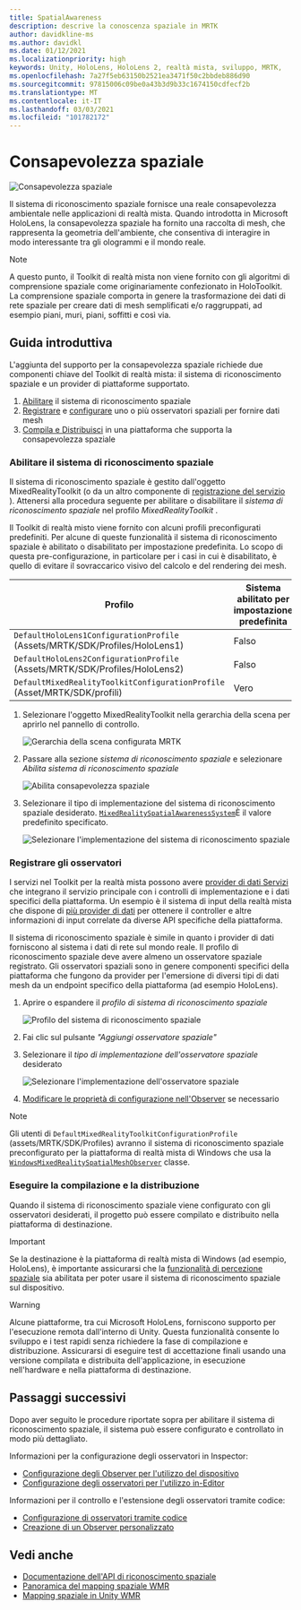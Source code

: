 ```yaml
---
title: SpatialAwareness
description: descrive la conoscenza spaziale in MRTK
author: davidkline-ms
ms.author: davidkl
ms.date: 01/12/2021
ms.localizationpriority: high
keywords: Unity, HoloLens, HoloLens 2, realtà mista, sviluppo, MRTK,
ms.openlocfilehash: 7a27f5eb63150b2521ea3471f50c2bbdeb886d90
ms.sourcegitcommit: 97815006c09be0a43b3d9b33c1674150cdfecf2b
ms.translationtype: MT
ms.contentlocale: it-IT
ms.lasthandoff: 03/03/2021
ms.locfileid: "101782172"
---
```

# <a name="spatial-awareness"></a>Consapevolezza spaziale

![Consapevolezza spaziale](../images/spatial-awareness/MRTK_SpatialAwareness_Main.png)

Il sistema di riconoscimento spaziale fornisce una reale consapevolezza ambientale nelle applicazioni di realtà mista. Quando introdotta in Microsoft HoloLens, la consapevolezza spaziale ha fornito una raccolta di mesh, che rappresenta la geometria dell'ambiente, che consentiva di interagire in modo interessante tra gli ologrammi e il mondo reale.

> [!NOTE]
> A questo punto, il Toolkit di realtà mista non viene fornito con gli algoritmi di comprensione spaziale come originariamente confezionato in HoloToolkit. La comprensione spaziale comporta in genere la trasformazione dei dati di rete spaziale per creare dati di mesh semplificati e/o raggruppati, ad esempio piani, muri, piani, soffitti e così via.

## <a name="getting-started"></a>Guida introduttiva

L'aggiunta del supporto per la consapevolezza spaziale richiede due componenti chiave del Toolkit di realtà mista: il sistema di riconoscimento spaziale e un provider di piattaforme supportato.

1. [Abilitare](#enable-the-spatial-awareness-system) il sistema di riconoscimento spaziale
2. [Registrare](#register-observers) e [configurare](configuring-spatial-awareness-mesh-observer.md) uno o più osservatori spaziali per fornire dati mesh
3. [Compila e Distribuisci](#build-and-deploy) in una piattaforma che supporta la consapevolezza spaziale

### <a name="enable-the-spatial-awareness-system"></a>Abilitare il sistema di riconoscimento spaziale

Il sistema di riconoscimento spaziale è gestito dall'oggetto MixedRealityToolkit (o da un altro componente di [registrazione del servizio](xref:Microsoft.MixedReality.Toolkit.IMixedRealityServiceRegistrar) ). Attenersi alla procedura seguente per abilitare o disabilitare il *sistema di riconoscimento spaziale* nel profilo *MixedRealityToolkit* .

Il Toolkit di realtà misto viene fornito con alcuni profili preconfigurati predefiniti. Per alcune di queste funzionalità il sistema di riconoscimento spaziale è abilitato o disabilitato per impostazione predefinita. Lo scopo di questa pre-configurazione, in particolare per i casi in cui è disabilitato, è quello di evitare il sovraccarico visivo del calcolo e del rendering dei mesh.

| Profilo | Sistema abilitato per impostazione predefinita |
| --- | --- |
| `DefaultHoloLens1ConfigurationProfile` (Assets/MRTK/SDK/Profiles/HoloLens1) | Falso |
| `DefaultHoloLens2ConfigurationProfile` (Assets/MRTK/SDK/Profiles/HoloLens2) | Falso |
| `DefaultMixedRealityToolkitConfigurationProfile` (Asset/MRTK/SDK/profili) | Vero |

1. Selezionare l'oggetto MixedRealityToolkit nella gerarchia della scena per aprirlo nel pannello di controllo.

    ![Gerarchia della scena configurata MRTK](../images/MRTK_ConfiguredHierarchy.png)

1. Passare alla sezione *sistema di riconoscimento spaziale* e selezionare *Abilita sistema di riconoscimento spaziale*

    ![Abilita consapevolezza spaziale](../images/spatial-awareness/MRTKConfig_SpatialAwareness.png)

1. Selezionare il tipo di implementazione del sistema di riconoscimento spaziale desiderato. [`MixedRealitySpatialAwarenessSystem`](xref:Microsoft.MixedReality.Toolkit.SpatialAwareness.MixedRealitySpatialAwarenessSystem)È il valore predefinito specificato.

    ![Selezionare l'implementazione del sistema di riconoscimento spaziale](../images/spatial-awareness/SpatialAwarenessSelectSystemType.png)

### <a name="register-observers"></a>Registrare gli osservatori

I servizi nel Toolkit per la realtà mista possono avere [provider di dati Servizi](../../architecture/systems-extensions-providers.md) che integrano il servizio principale con i controlli di implementazione e i dati specifici della piattaforma. Un esempio è il sistema di input della realtà mista che dispone di [più provider di dati](../input/input-providers.md) per ottenere il controller e altre informazioni di input correlate da diverse API specifiche della piattaforma.

Il sistema di riconoscimento spaziale è simile in quanto i provider di dati forniscono al sistema i dati di rete sul mondo reale. Il profilo di riconoscimento spaziale deve avere almeno un osservatore spaziale registrato. Gli osservatori spaziali sono in genere componenti specifici della piattaforma che fungono da provider per l'emersione di diversi tipi di dati mesh da un endpoint specifico della piattaforma (ad esempio HoloLens).

1. Aprire o espandere il *profilo di sistema di riconoscimento spaziale*

    ![Profilo del sistema di riconoscimento spaziale](../images/spatial-awareness/SpatialAwarenessProfile.png)

1. Fai clic sul pulsante *"Aggiungi osservatore spaziale"*
1. Selezionare il *tipo di implementazione dell'osservatore spaziale* desiderato

    ![Selezionare l'implementazione dell'osservatore spaziale](../images/spatial-awareness/SpatialAwarenessSelectObserver.png)

1. [Modificare le proprietà di configurazione nell'Observer](configuring-spatial-awareness-mesh-observer.md) se necessario

> [!NOTE]
> Gli utenti di `DefaultMixedRealityToolkitConfigurationProfile` (assets/MRTK/SDK/Profiles) avranno il sistema di riconoscimento spaziale preconfigurato per la piattaforma di realtà mista di Windows che usa la [`WindowsMixedRealitySpatialMeshObserver`](xref:Microsoft.MixedReality.Toolkit.WindowsMixedReality.SpatialAwareness.WindowsMixedRealitySpatialMeshObserver) classe.

### <a name="build-and-deploy"></a>Eseguire la compilazione e la distribuzione

Quando il sistema di riconoscimento spaziale viene configurato con gli osservatori desiderati, il progetto può essere compilato e distribuito nella piattaforma di destinazione.

> [!IMPORTANT]
> Se la destinazione è la piattaforma di realtà mista di Windows (ad esempio, HoloLens), è importante assicurarsi che la [funzionalità di percezione spaziale](https://docs.microsoft.com/windows/mixed-reality/spatial-mapping-in-unity) sia abilitata per poter usare il sistema di riconoscimento spaziale sul dispositivo.

> [!WARNING]
> Alcune piattaforme, tra cui Microsoft HoloLens, forniscono supporto per l'esecuzione remota dall'interno di Unity. Questa funzionalità consente lo sviluppo e i test rapidi senza richiedere la fase di compilazione e distribuzione. Assicurarsi di eseguire test di accettazione finali usando una versione compilata e distribuita dell'applicazione, in esecuzione nell'hardware e nella piattaforma di destinazione.

## <a name="next-steps"></a>Passaggi successivi

Dopo aver seguito le procedure riportate sopra per abilitare il sistema di riconoscimento spaziale, il sistema può essere configurato e controllato in modo più dettagliato.

Informazioni per la configurazione degli osservatori in Inspector:

- [Configurazione degli Observer per l'utilizzo del dispositivo](configuring-spatial-awareness-mesh-observer.md)
- [Configurazione degli osservatori per l'utilizzo in-Editor](spatial-object-mesh-observer.md)

Informazioni per il controllo e l'estensione degli osservatori tramite codice:

- [Configurazione di osservatori tramite codice](usage-guide.md)
- [Creazione di un Observer personalizzato](create-data-provider.md)

## <a name="see-also"></a>Vedi anche

- [Documentazione dell'API di riconoscimento spaziale](xref:Microsoft.MixedReality.Toolkit.SpatialAwareness)
- [Panoramica del mapping spaziale WMR](https://docs.microsoft.com/windows/mixed-reality/spatial-mapping)
- [Mapping spaziale in Unity WMR](https://docs.microsoft.com/windows/mixed-reality/spatial-mapping-in-unity)
